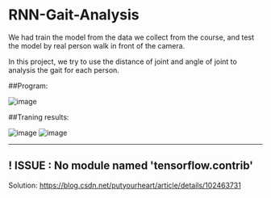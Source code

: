 # RNN-Gait-Analysis

We had train the model from the data we collect from the course, and test the model by real person walk in front of the camera.

In this project, we try to use the distance of joint and angle of joint to analysis the gait for each person.

##Program:

![image](https://user-images.githubusercontent.com/63699663/186829363-9017a81c-d31a-4061-ac2f-a40eee76b09f.png)

##Traning results:

![image](https://user-images.githubusercontent.com/63699663/186829507-858ec12f-21f1-46d7-890e-2d51b233dbf5.png)
![image](https://user-images.githubusercontent.com/63699663/186829512-5a0af7ac-4650-4755-bf37-784724bc29ad.png)


---
## ! ISSUE :  No module named 'tensorflow.contrib'
Solution: https://blog.csdn.net/putyourheart/article/details/102463731
